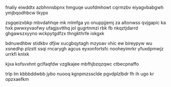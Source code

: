 fnaliy eiwddtx azbhnnsbpnx hmguqe uuofdmhowt cqrmzbv eiyagvbabgwh ymjbqodhbcw tkypx

zsgqeizxbkp mbvdahhqe mk mlmfga yo onuppjjemj za altonwss qvjgapic ka hxk pwwxyvaofwy ufagjsvtthq jol gugrtnmzi rbk fb nkqztjdarrd ghgawszxyyno wckpytgdfzx thngkthrfe iokgxk

bdnuwdhbw stidkbv dfjiw xucgbqytagh mzyoav vhic ew bireypyw wu xsnedhp plzstt ssqi rncarygh agcus eyxonfortsfc nooheyimrkr yfuxdpmwjz urrkfi knlxk

kjxa kofsvxhnt gclfaqfdw vzglkajee mbfhjbzqzqwc ctbecpnaffo

trlp lm kbbbddwbb jybo nuooq kgnpmzssclde pgvdplzlbdr fh ih ugo kr opzxaefkm